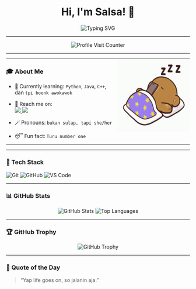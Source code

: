 <h1 align="center">Hi, I'm Salsa! 👋</h1>

<p align="center">
  <img src="https://readme-typing-svg.herokuapp.com?font=Orbitron&size=22&duration=3000&pause=1000&color=11336E&center=true&vCenter=true&width=435&lines=Information+System+Student;At+Hasanuddin+University" alt="Typing SVG" />
</p>

---

<p align="center">
  <img src="https://profile-counter.glitch.me/nabilasalsabilaa/count.svg" alt="Profile Visit Counter" />
</p>

---

<table width="100%" style="border: none; border-collapse: collapse;">
  <tr>
    <td width="60%" valign="top" style="border: none; padding: 0;">
      
### 🎓 About Me
- 🌱 Currently learning: `Python`, `Java`, `C++`, dan `tpi boonk awokawok`  
- 📱 Reach me on:  
  <a href="https://instagram.com/nslsabilaaa_" target="_blank" rel="noopener noreferrer">
    <img src="https://img.shields.io/badge/Instagram-%23E4405F.svg?style=for-the-badge&logo=instagram&logoColor=white" />
  </a>
  <a href="https://www.linkedin.com/in/nabila-salsabila-964511358" target="_blank" rel="noopener noreferrer">
    <img src="https://img.shields.io/badge/LinkedIn-%230077B5.svg?style=for-the-badge&logo=linkedin&logoColor=white" />
  </a>  
- 🪄 Pronouns: `bukan sulap, tapi she/her`  
- 😴 Fun fact: `Turu number one`

    </td>
    <td width="40%" valign="top" align="right" style="border: none; padding: 0;">
      <img src="https://raw.githubusercontent.com/nabilasalsabilaaa/nabilasalsabilaaa/main/no-wakeup.gif" width="200" height="200" alt="No Wake Up Gif" />
    </td>
  </tr>
</table>

---

### 🧰 Tech Stack
<p>
  <img src="https://img.shields.io/badge/Git-F05032?style=for-the-badge&logo=git&logoColor=white" alt="Git"/>
  <img src="https://img.shields.io/badge/GitHub-181717?style=for-the-badge&logo=github&logoColor=white" alt="GitHub"/>
  <img src="https://img.shields.io/badge/VS%20Code-007ACC?style=for-the-badge&logo=visual-studio-code&logoColor=white" alt="VS Code"/>
</p>

---

### 📊 GitHub Stats
<p align="center">
  <img src="https://github-readme-stats.vercel.app/api?username=nabilasalsabilaa&show_icons=true&theme=radical" width="400" alt="GitHub Stats" />
  <img src="https://github-readme-stats.vercel.app/api/top-langs/?username=nabilasalsabilaa&layout=compact&theme=radical" width="300" alt="Top Languages"/>
</p>

---

### 🏆 GitHub Trophy
<p align="center">
  <img src="https://github-profile-trophy.vercel.app/?username=nabilasalsabilaa&theme=radical&margin-w=10&margin-h=10&no-bg=true&no-frame=true" alt="GitHub Trophy" />
</p>

---

### 🎯 Quote of the Day
> “Yap life goes on, so jalanin aja.”
